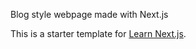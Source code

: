 Blog style webpage made with Next.js

This is a starter template for [Learn Next.js](https://nextjs.org/learn).
